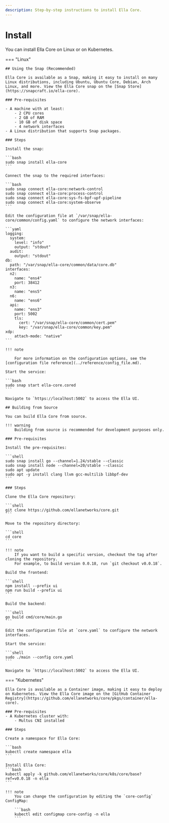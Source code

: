 ```yaml
---
description: Step-by-step instructions to install Ella Core.
---
```


# Install

You can install Ella Core on Linux or on Kubernetes.

=== "Linux"

    ## Using the Snap (Recommended)

    Ella Core is available as a Snap, making it easy to install on many Linux distributions, including Ubuntu, Ubuntu Core, Debian, Arch Linux, and more. View the Ella Core snap on the [Snap Store](https://snapcraft.io/ella-core).

    ### Pre-requisites

    - A machine with at least:
        - 2 CPU cores
        - 2 GB of RAM
        - 10 GB of disk space
        - 4 network interfaces
    - A Linux distribution that supports Snap packages.
  
    ### Steps

    Install the snap:

    ```bash
    sudo snap install ella-core
    ```

    Connect the snap to the required interfaces:

    ```bash
    sudo snap connect ella-core:network-control
    sudo snap connect ella-core:process-control
    sudo snap connect ella-core:sys-fs-bpf-upf-pipeline
    sudo snap connect ella-core:system-observe
    ```

    Edit the configuration file at `/var/snap/ella-core/common/config.yaml` to configure the network interfaces:

    ```yaml
    logging:
      system:
        level: "info"
        output: "stdout"
      audit:
        output: "stdout"
    db:
      path: "/var/snap/ella-core/common/data/core.db"
    interfaces:
      n2:
        name: "ens4"
        port: 38412
      n3: 
        name: "ens5"
      n6:
        name: "ens6"
      api:
        name: "ens3"
        port: 5002
        tls:
          cert: "/var/snap/ella-core/common/cert.pem"
          key: "/var/snap/ella-core/common/key.pem"
    xdp:
        attach-mode: "native"
    ```

    !!! note
        
        For more information on the configuration options, see the [configuration file reference](../reference/config_file.md).

    Start the service:

    ```bash
    sudo snap start ella-core.cored
    ```

    Navigate to `https://localhost:5002` to access the Ella UI.

    ## Building from Source

    You can build Ella Core from source.

    !!! warning
        Building from source is recommended for development purposes only.

    ### Pre-requisites

    Install the pre-requisites:

    ```shell
    sudo snap install go --channel=1.24/stable --classic
    sudo snap install node --channel=20/stable --classic
    sudo apt update
    sudo apt -y install clang llvm gcc-multilib libbpf-dev
    ```

    ### Steps

    Clone the Ella Core repository:

    ```shell
    git clone https://github.com/ellanetworks/core.git
    ```

    Move to the repository directory:

    ```shell
    cd core
    ```

    !!! note
        If you want to build a specific version, checkout the tag after cloning the repository.
        For example, to build version 0.0.18, run `git checkout v0.0.18`.

    Build the frontend:
  
    ```shell
    npm install --prefix ui
    npm run build --prefix ui
    ```

    Build the backend:
  
    ```shell
    go build cmd/core/main.go
    ```

    Edit the configuration file at `core.yaml` to configure the network interfaces.

    Start the service:

    ```shell
    sudo ./main --config core.yaml
    ```

    Navigate to `https://localhost:5002` to access the Ella UI.

=== "Kubernetes"

    Ella Core is available as a Container image, making it easy to deploy on Kubernetes. View the Ella Core image on the [GitHub Container Registry](https://github.com/ellanetworks/core/pkgs/container/ella-core).

    ### Pre-requisites
    - A Kubernetes cluster with:
        - Multus CNI installed

    ### Steps

    Create a namespace for Ella Core:

    ```bash
    kubectl create namespace ella
    ```

    Install Ella Core:
    ```bash
    kubectl apply -k github.com/ellanetworks/core/k8s/core/base?ref=v0.0.18 -n ella
    ```

    !!! note
        You can change the configuration by editing the `core-config` ConfigMap:

        ```bash
        kubectl edit configmap core-config -n ella
        ```
